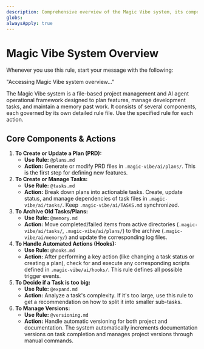 ```yaml
---
description: Comprehensive overview of the Magic Vibe system, its components, and their interactions.
globs:
alwaysApply: true
---
```


# Magic Vibe System Overview

Whenever you use this rule, start your message with the following:

"Accessing Magic Vibe system overview..."

The Magic Vibe system is a file-based project management and AI agent operational framework designed to plan features, manage development tasks, and maintain a memory past work.
It consists of several components, each governed by its own detailed rule file. Use the specified rule for each action.

## Core Components & Actions

1. **To Create or Update a Plan (PRD):**
    - **Use Rule:** `@plans.md`
    - **Action:** Generate or modify PRD files in `.magic-vibe/ai/plans/`. This is the first step for defining new features.
2. **To Create or Manage Tasks:**
    - **Use Rule:** `@tasks.md`
    - **Action:** Break down plans into actionable tasks. Create, update status, and manage dependencies of task files in `.magic-vibe/ai/tasks/`. Keep `.magic-vibe/ai/TASKS.md` synchronized.
3. **To Archive Old Tasks/Plans:**
    - **Use Rule:** `@memory.md`
    - **Action:** Move completed/failed items from active directories (`.magic-vibe/ai/tasks/`, `.magic-vibe/ai/plans/`) to the archive (`.magic-vibe/ai/memory/`) and update the corresponding log files.
4. **To Handle Automated Actions (Hooks):**
    - **Use Rule:** `@hooks.md`
    - **Action:** After performing a key action (like changing a task status or creating a plan), check for and execute any corresponding scripts defined in `.magic-vibe/ai/hooks/`. This rule defines all possible trigger events.
5. **To Decide if a Task is too big:**
    - **Use Rule:** `@expand.md`
    - **Action:** Analyze a task's complexity. If it's too large, use this rule to get a recommendation on how to split it into smaller sub-tasks.
6. **To Manage Versions:**
    - **Use Rule:** `@versioning.md`
    - **Action:** Handle automatic versioning for both project and documentation. The system automatically increments documentation versions on task completion and manages project versions through manual commands.

